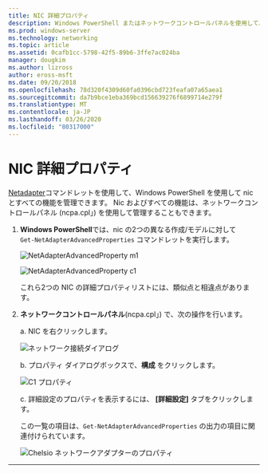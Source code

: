 ```yaml
---
title: NIC 詳細プロパティ
description: Windows PowerShell またはネットワークコントロールパネルを使用して、Nic とすべての機能を管理できます。
ms.prod: windows-server
ms.technology: networking
ms.topic: article
ms.assetid: 0cafb1cc-5798-42f5-89b6-3ffe7ac024ba
manager: dougkim
ms.author: lizross
author: eross-msft
ms.date: 09/20/2018
ms.openlocfilehash: 78d320f4309d60fa0396cbd723feafa07a65aea1
ms.sourcegitcommit: da7b9bce1eba369bcd156639276f6899714e279f
ms.translationtype: MT
ms.contentlocale: ja-JP
ms.lasthandoff: 03/26/2020
ms.locfileid: "80317000"
---
```

# <a name="nic-advanced-properties"></a>NIC 詳細プロパティ

[Netadapter](https://docs.microsoft.com/powershell/module/netadapter/?view=win10-ps&viewFallbackFrom=winserverr2-ps)コマンドレットを使用して、Windows PowerShell を使用して nic とすべての機能を管理できます。  Nic およびすべての機能は、ネットワークコントロールパネル (ncpa.cpl」) を使用して管理することもできます。 

1. **Windows PowerShell**では、nic の2つの異なる作成/モデルに対して `Get‑NetAdapterAdvancedProperties` コマンドレットを実行します。

   ![NetAdapterAdvancedProperty m1](../../media/network-offload-and-optimization/Get-NetAdapterAdvancedProperty-m1.png)

   ![NetAdapterAdvancedProperty c1](../../media/network-offload-and-optimization/Get-NetAdapterAdvancedProperty-c1.png)

   これら2つの NIC の詳細プロパティリストには、類似点と相違点があります。

2. **ネットワークコントロールパネル**(ncpa.cpl」) で、次の操作を行います。

   a. NIC を右クリックします。

   ![ネットワーク接続ダイアログ](../../media/network-offload-and-optimization/network-connections-dialog.png)

   b. プロパティ ダイアログボックスで、**構成** をクリックします。

    ![C1 プロパティ](../../media/network-offload-and-optimization/c1-properties.png)

   c. 詳細設定のプロパティを表示するには、 **[詳細設定]** タブをクリックします。<p>この一覧の項目は、`Get-NetAdapterAdvancedProperties` の出力の項目に関連付けられています。

   ![Chelsio ネットワークアダプターのプロパティ](../../media/network-offload-and-optimization/chelsio-network-adapter-properties.png)

---
